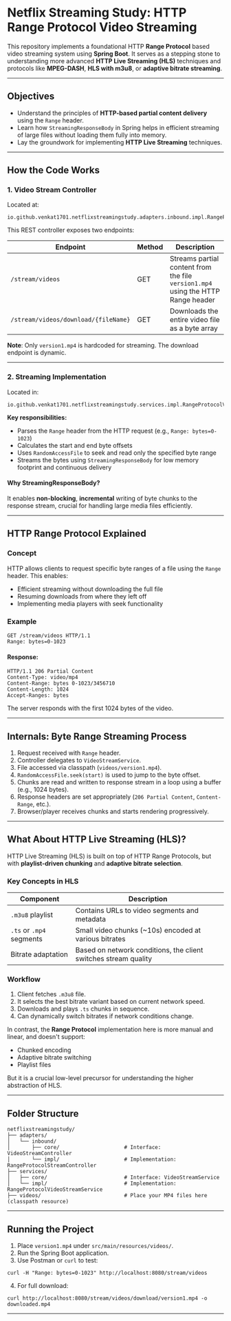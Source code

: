 # Netflix Streaming Study: HTTP Range Protocol Video Streaming

This repository implements a foundational HTTP **Range Protocol** based video streaming system using **Spring Boot**. It serves as a stepping stone to understanding more advanced **HTTP Live Streaming (HLS)** techniques and protocols like **MPEG-DASH**, **HLS with m3u8**, or **adaptive bitrate streaming**.

---

## Objectives

- Understand the principles of **HTTP-based partial content delivery** using the `Range` header.
- Learn how `StreamingResponseBody` in Spring helps in efficient streaming of large files without loading them fully into memory.
- Lay the groundwork for implementing **HTTP Live Streaming** techniques.

---

## How the Code Works

### 1. Video Stream Controller

Located at:

```
io.github.venkat1701.netflixstreamingstudy.adapters.inbound.impl.RangeProtocolStreamController
```

This REST controller exposes two endpoints:

| Endpoint                                | Method | Description                                                                 |
|----------------------------------------|--------|-----------------------------------------------------------------------------|
| `/stream/videos`                       | GET    | Streams partial content from the file `version1.mp4` using the HTTP Range header |
| `/stream/videos/download/{fileName}`   | GET    | Downloads the entire video file as a byte array                            |

**Note**: Only `version1.mp4` is hardcoded for streaming. The download endpoint is dynamic.

---

### 2. Streaming Implementation

Located in:

```
io.github.venkat1701.netflixstreamingstudy.services.impl.RangeProtocolVideoStreamService
```

**Key responsibilities:**

- Parses the `Range` header from the HTTP request (e.g., `Range: bytes=0-1023`)
- Calculates the start and end byte offsets
- Uses `RandomAccessFile` to seek and read only the specified byte range
- Streams the bytes using `StreamingResponseBody` for low memory footprint and continuous delivery

#### Why StreamingResponseBody?

It enables **non-blocking**, **incremental** writing of byte chunks to the response stream, crucial for handling large media files efficiently.

---

## HTTP Range Protocol Explained

### Concept

HTTP allows clients to request specific byte ranges of a file using the `Range` header. This enables:

- Efficient streaming without downloading the full file
- Resuming downloads from where they left off
- Implementing media players with seek functionality

### Example

```
GET /stream/videos HTTP/1.1
Range: bytes=0-1023
```

#### Response:

```
HTTP/1.1 206 Partial Content
Content-Type: video/mp4
Content-Range: bytes 0-1023/3456710
Content-Length: 1024
Accept-Ranges: bytes
```

The server responds with the first 1024 bytes of the video.

---

## Internals: Byte Range Streaming Process

1. Request received with `Range` header.
2. Controller delegates to `VideoStreamService`.
3. File accessed via classpath (`videos/version1.mp4`).
4. `RandomAccessFile.seek(start)` is used to jump to the byte offset.
5. Chunks are read and written to response stream in a loop using a buffer (e.g., 1024 bytes).
6. Response headers are set appropriately (`206 Partial Content`, `Content-Range`, etc.).
7. Browser/player receives chunks and starts rendering progressively.

---

## What About HTTP Live Streaming (HLS)?

HTTP Live Streaming (HLS) is built on top of HTTP Range Protocols, but with **playlist-driven chunking** and **adaptive bitrate selection**.

### Key Concepts in HLS

| Component         | Description                                       |
|------------------|---------------------------------------------------|
| `.m3u8` playlist  | Contains URLs to video segments and metadata      |
| `.ts` or `.mp4` segments | Small video chunks (~10s) encoded at various bitrates |
| Bitrate adaptation | Based on network conditions, the client switches stream quality |

### Workflow

1. Client fetches `.m3u8` file.
2. It selects the best bitrate variant based on current network speed.
3. Downloads and plays `.ts` chunks in sequence.
4. Can dynamically switch bitrates if network conditions change.

In contrast, the **Range Protocol** implementation here is more manual and linear, and doesn't support:

- Chunked encoding
- Adaptive bitrate switching
- Playlist files

But it is a crucial low-level precursor for understanding the higher abstraction of HLS.

---

## Folder Structure

```
netflixstreamingstudy/
├── adapters/
│   └── inbound/
│       ├── core/                     # Interface: VideoStreamController
│       └── impl/                     # Implementation: RangeProtocolStreamController
├── services/
│   ├── core/                         # Interface: VideoStreamService
│   └── impl/                         # Implementation: RangeProtocolVideoStreamService
├── videos/                           # Place your MP4 files here (classpath resource)
```

---

## Running the Project

1. Place `version1.mp4` under `src/main/resources/videos/`.
2. Run the Spring Boot application.
3. Use Postman or `curl` to test:

```
curl -H "Range: bytes=0-1023" http://localhost:8080/stream/videos
```

4. For full download:

```
curl http://localhost:8080/stream/videos/download/version1.mp4 -o downloaded.mp4
```

---
